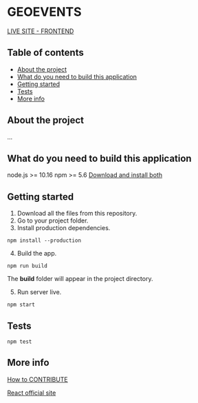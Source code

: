 # GEOEVENTS

[LIVE SITE - FRONTEND](https://geoevents.pages.dev)

## Table of contents

- [About the project]
- [What do you need to build this application]
- [Getting started]
- [Tests]
- [More info]

## About the project

...

## What do you need to build this application

node.js >= 10.16
npm >= 5.6
[Download and install both](https://nodejs.org/)

## Getting started

1. Download all the files from this repository.
2. Go to your project folder.
3. Install production dependencies.

```
npm install --production
```

4. Build the app.

```
npm run build
```

The **build** folder will appear in the project directory.

5. Run server live.

```
npm start
```

## Tests

```
npm test
```

## More info

[How to CONTRIBUTE](./CONTRIBUTING.md)

[React official site](https://reactjs.org/docs/getting-started.html)

[about the project]: #about-the-project
[what do you need to build this application]: #what-do-you-need-to-build-this-application
[getting started]: #getting-started
[tests]: #tests
[more info]: #more-info
